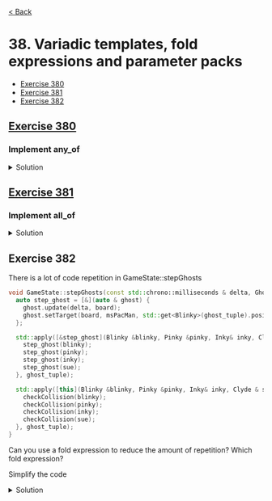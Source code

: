 [< Back](README.md)

# 38. Variadic templates, fold expressions and parameter packs

* [Exercise 380](#exercise-380)
* [Exercise 381](#exercise-381)
* [Exercise 382](#exercise-382)

## [Exercise 380][1]
### Implement any_of

<details>
   <summary>Solution</summary>

```cpp
constexpr bool any_of(auto ...item) {
  return (item || ...);
}
```
</details>

## [Exercise 381][1]
### Implement all_of

<details>
   <summary>Solution</summary>

```cpp
constexpr bool all_of(auto ...item) {
  return (item && ...);
}
```
</details>

## Exercise 382

There is a lot of code repetition in GameState::stepGhosts

```cpp
void GameState::stepGhosts(const std::chrono::milliseconds & delta, Ghosts & ghost_tuple) {
  auto step_ghost = [&](auto & ghost) {
    ghost.update(delta, board);
    ghost.setTarget(board, msPacMan, std::get<Blinky>(ghost_tuple).positionInGrid());
  };

  std::apply([&step_ghost](Blinky &blinky, Pinky &pinky, Inky& inky, Clyde & sue) {
    step_ghost(blinky);
    step_ghost(pinky);
    step_ghost(inky);
    step_ghost(sue);
  }, ghost_tuple);

  std::apply([this](Blinky &blinky, Pinky &pinky, Inky& inky, Clyde & sue) {
    checkCollision(blinky);
    checkCollision(pinky);
    checkCollision(inky);
    checkCollision(sue);
  }, ghost_tuple);
}
```

Can you use a fold expression to reduce the amount of repetition?
Which fold expression?

Simplify the code

<details>
   <summary>Solution</summary>

```cpp
void GameState::stepGhosts(const std::chrono::milliseconds & delta, Ghosts & ghost_tuple) {
  auto step_ghost = [&](auto & ghost) {
    ghost.update(delta, board);
    ghost.setTarget(board, msPacMan, std::get<Blinky>(ghost_tuple).positionInGrid());
  };

  std::apply([&step_ghost](auto... & ghost) {
    (step_ghost(ghost), ...);
  }, ghost_tuple);

  std::apply([this](auto... & ghost) {
    (checkCollision(ghost), ...);
  }, ghost_tuple);
}
```
</details>

[1]: 38_exercises.cpp
